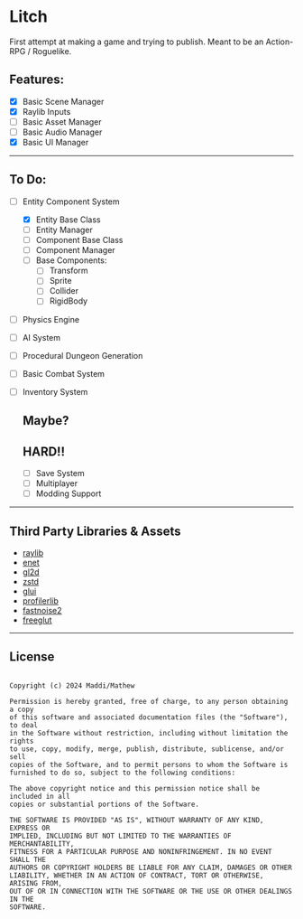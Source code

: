 # Litch

First attempt at making a game and trying to publish.
Meant to be an Action-RPG / Roguelike.

## Features:
- [x] Basic Scene Manager
- [x] Raylib Inputs
- [ ] Basic Asset Manager
- [ ] Basic Audio Manager
- [x] Basic UI Manager

<hr>

## To Do:
  - [ ] Entity Component System
    - [x] Entity Base Class
    - [ ] Entity Manager
    - [ ] Component Base Class
    - [ ] Component Manager
    - [ ] Base Components:
        - [ ] Transform
        - [ ] Sprite
        - [ ] Collider
       - [ ] RigidBody
  - [ ] Physics Engine
  - [ ] AI System
  - [ ] Procedural Dungeon Generation
  - [ ] Basic Combat System
  - [ ] Inventory System

    ## Maybe?
    ## HARD!!
      - [ ] Save System
      - [ ] Multiplayer
      - [ ] Modding Support

<hr>

## Third Party Libraries & Assets
- [raylib](https://github.com/raysan5/raylib)
- [enet](https://github.com/lsalzman/enet)
- [gl2d](https://github.com/meemknight/gl2d)
- [zstd](https://github.com/facebook/zstd)
- [glui](https://github.com/meemknight/glui/)
- [profilerlib](https://github.com/meemknight/profilerLib)
- [fastnoise2](https://github.com/Auburn/FastNoise2)
- [freeglut](https://github.com/freeglut/freeglut)

<hr>

## License
```MIT License

Copyright (c) 2024 Maddi/Mathew

Permission is hereby granted, free of charge, to any person obtaining a copy
of this software and associated documentation files (the "Software"), to deal
in the Software without restriction, including without limitation the rights
to use, copy, modify, merge, publish, distribute, sublicense, and/or sell
copies of the Software, and to permit persons to whom the Software is
furnished to do so, subject to the following conditions:

The above copyright notice and this permission notice shall be included in all
copies or substantial portions of the Software.

THE SOFTWARE IS PROVIDED "AS IS", WITHOUT WARRANTY OF ANY KIND, EXPRESS OR
IMPLIED, INCLUDING BUT NOT LIMITED TO THE WARRANTIES OF MERCHANTABILITY,
FITNESS FOR A PARTICULAR PURPOSE AND NONINFRINGEMENT. IN NO EVENT SHALL THE
AUTHORS OR COPYRIGHT HOLDERS BE LIABLE FOR ANY CLAIM, DAMAGES OR OTHER
LIABILITY, WHETHER IN AN ACTION OF CONTRACT, TORT OR OTHERWISE, ARISING FROM,
OUT OF OR IN CONNECTION WITH THE SOFTWARE OR THE USE OR OTHER DEALINGS IN THE
SOFTWARE.
```